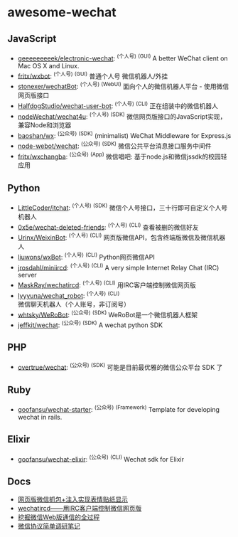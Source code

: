 # awesome-wechat


## JavaScript

- [geeeeeeeeek/electronic-wechat](https://github.com/geeeeeeeeek/electronic-wechat): <sup>(个人号)</sup> <sup>(GUI)</sup> A better WeChat client on Mac OS X and Linux.
- [fritx/wxbot](https://github.com/fritx/wxbot): <sup>(个人号)</sup> <sup>(GUI)</sup> 普通个人号 微信机器人/外挂
- [stonexer/wechatBot](https://github.com/stonexer/wechatBot): <sup>(个人号)</sup> <sup>(WebUI)</sup> 面向个人的微信机器人平台 - 使用微信网页版接口
- [HalfdogStudio/wechat-user-bot](https://github.com/HalfdogStudio/wechat-user-bot): <sup>(个人号)</sup> <sup>(CLI)</sup> 正在组装中的微信机器人
- [nodeWechat/wechat4u](https://github.com/nodeWechat/wechat4u): <sup>(个人号)</sup> <sup>(SDK)</sup> 微信网页版接口的JavaScript实现，兼容Node和浏览器
- [baoshan/wx](https://github.com/baoshan/wx): <sup>(公众号)</sup> <sup>(SDK)</sup> (minimalist) WeChat Middleware for Express.js
- [node-webot/wechat](https://github.com/node-webot/wechat): <sup>(公众号)</sup> <sup>(SDK)</sup> 微信公共平台消息接口服务中间件
- [fritx/wxchangba](https://github.com/fritx/wxchangba): <sup>(公众号)</sup> <sup>(App)</sup> 微信唱吧: 基于node.js和微信jssdk的校园轻应用


## Python

- [LittleCoder/itchat](https://github.com/littlecodersh/ItChat): <sup>(个人号)</sup> <sup>(SDK)</sup> 微信个人号接口，三十行即可自定义个人号机器人
- [0x5e/wechat-deleted-friends](https://github.com/0x5e/wechat-deleted-friends): <sup>(个人号)</sup> <sup>(CLI)</sup> 查看被删的微信好友
- [Urinx/WeixinBot](https://github.com/Urinx/WeixinBot): <sup>(个人号)</sup> <sup>(CLI)</sup> 网页版微信API，包含终端版微信及微信机器人
- [liuwons/wxBot](https://github.com/liuwons/wxBot): <sup>(个人号)</sup> <sup>(CLI)</sup> Python网页微信API
- [jrosdahl/miniircd](https://github.com/jrosdahl/miniircd): <sup>(个人号)</sup> <sup>(CLI)</sup> A very simple Internet Relay Chat (IRC) server
- [MaskRay/wechatircd](https://github.com/MaskRay/wechatircd): <sup>(个人号)</sup> <sup>(CLI)</sup> 用IRC客户端控制微信网页版
- [lyyyuna/wechat_robot](https://github.com/lyyyuna/wechat_robot): <sup>(个人号)</sup> <sup>(CLI)</sup> 微信聊天机器人（个人账号，非订阅号）
- [whtsky/WeRoBot](https://github.com/whtsky/WeRoBot): <sup>(公众号)</sup> <sup>(SDK)</sup> WeRoBot是一个微信机器人框架
- [jeffkit/wechat](https://github.com/jeffkit/wechat): <sup>(公众号)</sup> <sup>(SDK)</sup> A wechat python SDK


## PHP

- [overtrue/wechat](https://github.com/overtrue/wechat): <sup>(公众号)</sup> <sup>(SDK)</sup> 可能是目前最优雅的微信公众平台 SDK 了


## Ruby

- [goofansu/wechat-starter](https://github.com/goofansu/wechat-starter): <sup>(公众号)</sup> <sup>(Framework)</sup> Template for developing wechat in rails.


## Elixir

- [goofansu/wechat-elixir](https://github.com/goofansu/wechat-elixir): <sup>(公众号)</sup> <sup>(CLI)</sup> Wechat sdk for Elixir


## Docs

- [网页版微信抓包+注入实现表情贴纸显示](https://github.com/geeeeeeeeek/electronic-wechat/issues/2)
- [wechatircd——用IRC客户端控制微信网页版](https://maskray.me/blog/2016-02-21-wechatircd)
- [挖掘微信Web版通信的全过程](http://www.tanhao.me/talk/1466.html/)
- [微信协议简单调研笔记](http://www.blogjava.net/yongboy/archive/2015/11/05/410636.html)

